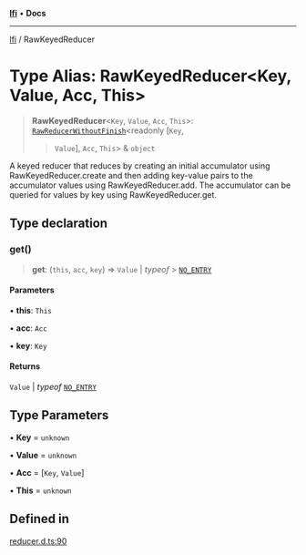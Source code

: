 [**lfi**](../readme.md) • **Docs**

---

[lfi](../globals.md) / RawKeyedReducer

# Type Alias: RawKeyedReducer\<Key, Value, Acc, This\>

> **RawKeyedReducer**\<`Key`, `Value`, `Acc`, `This`\>:
> [`RawReducerWithoutFinish`](RawReducerWithoutFinish.md)\<readonly [`Key`,
> > `Value`], `Acc`, `This`\> & `object`

A keyed reducer that reduces by creating an initial accumulator using
RawKeyedReducer.create and then adding key-value pairs to the accumulator values
using RawKeyedReducer.add. The accumulator can be queried for values by key
using RawKeyedReducer.get.

## Type declaration

### get()

> **get**: (`this`, `acc`, `key`) => `Value` \| _typeof_ >
> [`NO_ENTRY`](../variables/NO_ENTRY.md)

#### Parameters

• **this**: `This`

• **acc**: `Acc`

• **key**: `Key`

#### Returns

`Value` \| _typeof_ [`NO_ENTRY`](../variables/NO_ENTRY.md)

## Type Parameters

• **Key** = `unknown`

• **Value** = `unknown`

• **Acc** = [`Key`, `Value`]

• **This** = `unknown`

## Defined in

[reducer.d.ts:90](https://github.com/TomerAberbach/lfi/blob/85d6360ac7d8f71c70f308d2ace5bc2aa99ab03d/src/operations/reducer.d.ts#L90)
